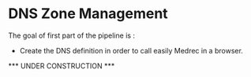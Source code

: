 # DNS Zone Management

The goal of first part of the pipeline is :

- Create the DNS definition in order to call easily Medrec in a browser. 

*** UNDER CONSTRUCTION ***

